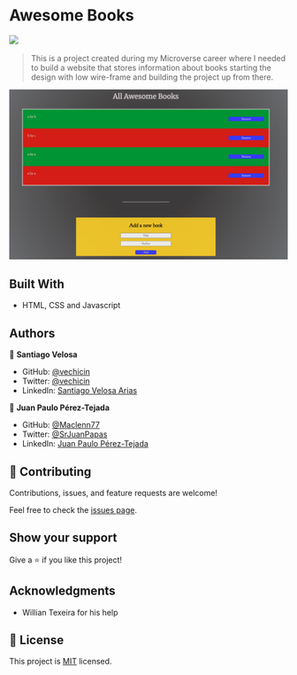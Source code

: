 # Awesome Books
![](https://img.shields.io/badge/Microverse-blueviolet)

> This is a project created during my Microverse career where I needed to build a website that stores information about books starting the design with low wire-frame and building the project up from there.

![screenshot](./assets/images/screenshot_2.png)

## Built With

- HTML, CSS and Javascript

## Authors

👤 **Santiago Velosa**

- GitHub: [@vechicin](https://github.com/vechicin)
- Twitter: [@vechicin](https://twitter.com/vechicin)
- LinkedIn: [Santiago Velosa Arias](https://www.linkedin.com/in/santiago-velosa-arias-5b7543112/)

👤 **Juan Paulo Pérez-Tejada**

- GitHub: [@Maclenn77](https://github.com/Maclenn77)
- Twitter: [@SrJuanPapas](https://twitter.com/srjuanpapas)
- LinkedIn: [Juan Paulo Pérez-Tejada](https://www.linkedin.com/in/juanpaulopereztejada/)

## 🤝 Contributing

Contributions, issues, and feature requests are welcome!

Feel free to check the [issues page](https://github.com/vechicin/Hello-Microverse/issues).

## Show your support

Give a ⭐️ if you like this project!

## Acknowledgments

- Willian Texeira for his help

## 📝 License

This project is [MIT](./MIT.md) licensed.
